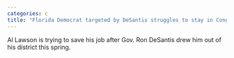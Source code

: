 ```yaml
---
categories: c
title: "Florida Democrat targeted by DeSantis struggles to stay in Congress"
---
```

Al Lawson is trying to save his job after Gov. Ron DeSantis drew him out of his district this spring.
